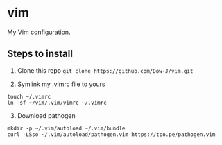 # vim
My Vim configuration.

## Steps to install
1. Clone this repo
`git clone https://github.com/Dow-J/vim.git`

2. Symlink my .vimrc file to yours
```
touch ~/.vimrc
ln -sf ~/vim/.vim/vimrc ~/.vimrc
```

3. Download pathogen
```
mkdir -p ~/.vim/autoload ~/.vim/bundle
curl -LSso ~/.vim/autoload/pathogen.vim https://tpo.pe/pathogen.vim
```
